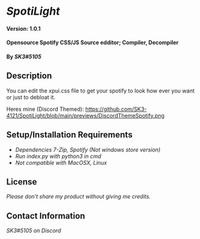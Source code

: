 # _SpotiLight_

#### Version: 1.0.1
#### Opensource Spotify CSS/JS Source edditor; Compiler, Decompiler
#### By _**SK3#5105**_

## Description

You can edit the xpui.css file to get your spotify to look how ever you want or just to debloat it.

Heres mine (Discord Themed): https://github.com/SK3-4121/SpotiLight/blob/main/previews/DiscordThemeSpotify.png

## Setup/Installation Requirements

* _Dependencies 7-Zip, Spotify (Not windows store version)_
* _Run index.py with python3 in cmd_
* _Not compatible with MacOSX, Linux_
## License

_Please don't share my product without giving me credits._

## Contact Information

_SK3#5105 on Discord_
